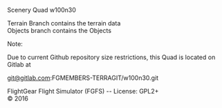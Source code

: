 Scenery Quad
w100n30
 
Terrain Branch contains the terrain data<br>
Objects branch contains the Objects


Note:

Due to current Github repository size restrictions, this Quad is located on Gitlab at

git@gitlab.com:FGMEMBERS-TERRAGIT/w100n30.git

 
FlightGear Flight Simulator (FGFS) -- License: GPL2+<br>
:copyright: 2016
